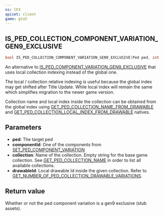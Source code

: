 ```yaml
---
ns: CFX
apiset: client
game: gta5
---
```

## IS_PED_COLLECTION_COMPONENT_VARIATION_GEN9_EXCLUSIVE

```c
bool IS_PED_COLLECTION_COMPONENT_VARIATION_GEN9_EXCLUSIVE(Ped ped, int componentId, char* collection, int drawableId);
```

An alternative to [IS_PED_COMPONENT_VARIATION_GEN9_EXCLUSIVE](#_0xC767B581) that uses local collection indexing instead of the global one.

The local / collection relative indexing is useful because the global index may get shifted after Title Update. While local index will remain the same which simplifies migration to the newer game version.

Collection name and local index inside the collection can be obtained from the global index using [GET_PED_COLLECTION_NAME_FROM_DRAWABLE](#_0xD6BBA48B) and [GET_PED_COLLECTION_LOCAL_INDEX_FROM_DRAWABLE](#_0x94EB1FE4) natives.

## Parameters
* **ped**: The target ped
* **componentId**: One of the components from [SET_PED_COMPONENT_VARIATION](#_0x262B14F48D29DE80)
* **collection**: Name of the collection. Empty string for the base game collection. See [GET_PED_COLLECTION_NAME](#_0xFED5D83A) in order to list all available collections.
* **drawableId**: Local drawable Id inside the given collection. Refer to [GET_NUMBER_OF_PED_COLLECTION_DRAWABLE_VARIATIONS](#_0x310D0271).

## Return value
Whether or not the ped component variation is a gen9 exclusive (stub assets).
